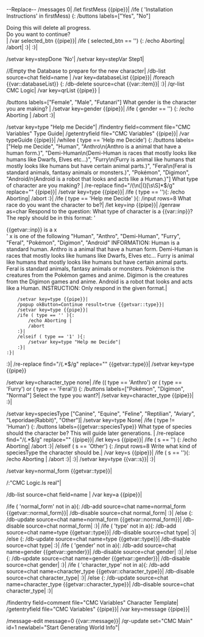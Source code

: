 --Replace--
/messages 0|
/let firstMess {{pipe}}|
/ife ( 'Installation Instructions' in firstMess) {:
	/buttons labels=["Yes", "No"] <div>Doing this will delete all progress.</div><div>Do you want to continue?</div>|
	/var selected_btn {{pipe}}|
	/ife ( selected_btn == '') {:
		/echo Aborting|
		/abort|
	:}|
:}|

/setvar key=stepDone 'No'|
/setvar key=stepVar Step1|

//Empty the Database to prepare for the new character|
/db-list source=chat field=name |
/var key=databaseList {{pipe}}|
/foreach {{var::databaseList}} {:
	/db-delete source=chat {{var::item}}|
:}|
/qr-list CMC Logic|
/var key=qrList {{pipe}} |

/buttons labels=["Female", "Male", "Futanari"] What gender is the character you are making? |
/setvar key=gender {{pipe}}|
/ife ( gender == '') {:
	/echo Aborting |
	/abort
:}|


/setvar key=type "Help me Decide"|
/findentry field=comment file="CMC Variables" Type Guide|
/getentryfield file="CMC Variables" {{pipe}}| 
/var typeGuide {{pipe}}|
/whilee ( type == 'Help me Decide') {:
	/buttons labels=["Help me Decide", "Human", "Anthro\n(Anthro is a animal that have a human form.)", "Demi-Human\n(Demi-Human is races that mostly looks like humans like Dwarfs, Elves etc...)", "Furry\n(Furry is animal like humans that mostly looks like humans but have certain animal parts.)", "Feral\n(Feral is standard animals, fantasy animals or monsters.)", "Pokémon", "Digimon", "Android/n(Android is a robot that looks and acts like a Human.)"] What type of character are you making? |
	/re-replace find="/(\n\(\|\()[\s\S]*$/g" replace="" {{pipe}}|
	/setvar key=type {{pipe}}|
	/ife ( type == ''){:
		/echo Aborting|
		/abort
	:}|
	/ife ( type == 'Help me Decide' ){:
		/input rows=8 What race do you want the character to be?|
		/let key=inp {{pipe}}|
		/genraw as=char Respond to the question: What type of character is a {{var::inp}}?
The reply should be in this format:
'<div>{{getvar::inp}} is a x</div>'
x is one of the following "Human", "Anthro", "Demi-Human", "Furry", "Feral", "Pokémon", "Digimon", "Android"
INFORMATION: 
Human is a standard human.
Anthro is a animal that have a human form.
Demi-Human is races that mostly looks like humans like Dwarfs, Elves etc...
Furry is animal like humans that mostly looks like humans but have certain animal parts.
Feral is standard animals, fantasy animals or monsters.
Pokémon is the creatures from the Pokémon games and anime.
Digimon is the creatures from the Digimon games and anime.
Android is a robot that looks and acts like a Human.
INSTRUCTION: Only respond in the given format.|

		/setvar key=type {{pipe}}|
		/popup okButton=Continue result=true {{getvar::type}}|
		/setvar key=type {{pipe}}|
		/ife ( type == '' ){:
			/echo Aborting |
			/abort
		:}|
		/elseif ( type == '1' ){:
			/setvar key=type "Help me Decide"|
		:}|
	:}|
:}|
/re-replace find="/\(.*$/g" replace="" {{getvar::type}}|
/setvar key=type {{pipe}}

/setvar key=character_type none|
/ife (( type == 'Anthro') or ( type == 'Furry')  or ( type == 'Feral')) {:
	/buttons labels=["Pokémon", "Digimon", "Normal"] Select the type you want?|
	/setvar key=character_type {{pipe}}|
:}|

/setvar key=speciesType ["Canine", "Equine", "Feline", "Reptilian", "Aviary", "Leporidae(Rabbit)", "Other"]|
/setvar key=type None|
/ife ( type != 'Human') {:
	/buttons labels={{getvar::speciesType}} What type of species should the character be? This will guide later generations. |
	/re-replace find="/\(.*$/g" replace="" {{pipe}}|
	/let key=s {{pipe}}|
	/ife ( s == '') {:
		/echo Aborting|
		/abort
	:}|
	/elseif ( s == 'Other') {:
		/input rows=8 Write what kind of speciesType the character should be.|
		/var key=s {{pipe}}|
		/ife ( s == ''){:
			/echo Aborting |
			/abort
		:}|
	:}|
	/setvar key=type {{var::s}}|
:}|

/setvar key=normal_form {{getvar::type}}|

/:"CMC Logic.Is real"|

/db-list source=chat field=name |
/var key=a {{pipe}}|

/ife ( 'normal_form' not in a){:
	/db-add source=chat name=normal_form {{getvar::normal_form}}|
	/db-disable source=chat normal_form|
:}|
/else {:
	/db-update source=chat name=normal_form {{getvar::normal_form}}|
	/db-disable source=chat normal_form|
:}|
/ife ( 'type' not in a){:
	/db-add source=chat name=type {{getvar::type}}|
	/db-disable source=chat type|
:}|
/else {:
	/db-update source=chat name=type {{getvar::type}}|
	/db-disable source=chat type|
:}|
/ife ( 'gender' not in a){:
	/db-add source=chat name=gender {{getvar::gender}}|
	/db-disable source=chat gender|
:}|
/else {:
	/db-update source=chat name=gender {{getvar::gender}}|
	/db-disable source=chat gender|
:}|
/ife ( 'character_type' not in a){:
	/db-add source=chat name=character_type {{getvar::character_type}}|
	/db-disable source=chat character_type|
:}|
/else {:
	/db-update source=chat name=character_type {{getvar::character_type}}|
	/db-disable source=chat character_type|
:}|

/findentry field=comment file="CMC Variables" Character Template|
/getentryfield file="CMC Variables" {{pipe}}|
/var key=message {{pipe}}|

/message-edit message=0 {{var::message}}|
/qr-update set="CMC Main" id=1 newlabel="Start Generating World Info"|